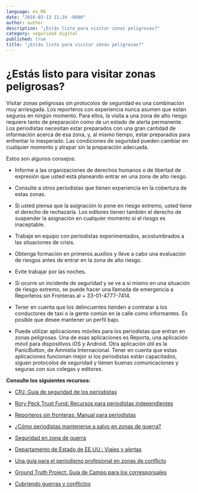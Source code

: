 ```yaml
---
language: es_MX
date: "2016-03-13 11:24 -0600"
author: author
description: "¿Estás listo para visitar zonas peligrosas?"
category: seguridad digital
published: true
title: "¿Estás listo para visitar zonas peligrosas?"
---
```


# ¿Estás listo para visitar zonas peligrosas?
Visitar zonas peligrosas sin protocolos de seguridad es una combinación muy arriesgada. Los reporteros con experiencia nunca asumen que están seguros en ningún momento. Para ellos, la visita a una zona de alto riesgo requiere tanto de preparación como de un estado de alerta permanente. Los periodistas necesitan estar preparados con una gran cantidad de información acerca de esa zona, y, al mismo tiempo, estar preparados para enfrentar lo inesperado. Las condiciones de seguridad pueden cambiar en cualquier momento y atrapar sin la preparación adecuada.

Estos son algunos consejos:

- Informe a las organizaciones de derechos humanos o de libertad de expresión que usted está planeando entrar en una zona de alto riesgo.

- Consulte a otros periodistas que tienen experiencia en la cobertura de estas zonas.

- Si usted piensa que la asignación lo pone en riesgo extremo, usted tiene el derecho de rechazarla. Los editores tienen también el derecho de suspender la asignación en cualquier momento si el riesgo es inaceptable.

- Trabaje en equipo con periodistas experimentados, acostumbrados a las situaciones de crisis.

- Obtenga formación en primeros auxilios y lleve a cabo una evaluación de riesgos antes de entrar en la zona de alto riesgo.

- Evite trabajar por las noches.

- Si ocurre un incidente de seguridad y se ve a sí mismo en una situación de riesgo extremo, se puede hacer una llamada de emergencia a Reporteros sin Fronteras al + 33-01-4777-7414.

- Tener en cuenta que los delincuentes tienden a contratar a los conductores de taxi o la gente común en la calle como informantes. Es posible que desee mantener un perfil bajo.

- Puede utilizar aplicaciones móviles para los periodistas que entran en zonas peligrosas. Una de esas aplicaciones es Reporta, una aplicación móvil para dispositivos iOS y Android. Otra aplicación útil es la PanicButton, de Amnistía Internacional. Tener en cuenta que estas aplicaciones funcionan mejor si los periodistas están capacitados, siguen protocolos de seguridad y tienen buenas comunicaciones y seguras con sus colegas y editores.

**Consulte los siguientes recursos:**

- [CPJ: Guía de seguridad de los periodistas](http://bit.ly/1SkvV9O)

- [Rory Peck Trust Fund: Recursos para periodistas independientes](https://rorypecktrust.org/resources)

- [Reporteros sin fronteras: Manual para periodistas](http://bit.ly/1JGxVYG)

- [¿Cómo periodistas mantenerse a salvo en zonas de guerra?](http://bit.ly/23uOgX6)

- [Seguridad en zona de guerra](http://wikitravel.org/en/War_zone_safety)

- [Departamento de Estado de EE.UU.: Viajes y alertas](http://1.usa.gov/1NC8Glf)

- [Una guía para el periodismo profesional en zonas de conflicto](http://bit.ly/1WOLNSz)

- [Ground Truth Project: Guía de Campo para los corresponsales](http://bit.ly/1PG76Gt)

- [Cubriendo guerras y conflictos](http://bit.ly/1OQGO0L)
